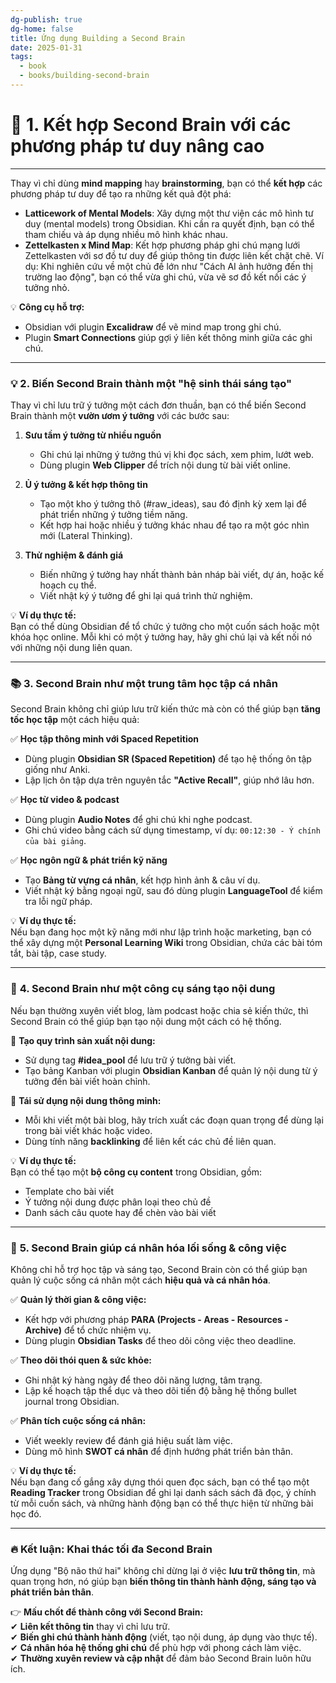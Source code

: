 ```yaml
---
dg-publish: true
dg-home: false
title: Ứng dụng Building a Second Brain
date: 2025-01-31
tags:
  - book
  - books/building-second-brain
---
```

# 🚀 **1. Kết hợp Second Brain với các phương pháp tư duy nâng cao**
---

Thay vì chỉ dùng **mind mapping** hay **brainstorming**, bạn có thể **kết hợp** các phương pháp tư duy để tạo ra những kết quả đột phá:

- **Latticework of Mental Models**: Xây dựng một thư viện các mô hình tư duy (mental models) trong Obsidian. Khi cần ra quyết định, bạn có thể tham chiếu và áp dụng nhiều mô hình khác nhau.
- **Zettelkasten x Mind Map**: Kết hợp phương pháp ghi chú mạng lưới Zettelkasten với sơ đồ tư duy để giúp thông tin được liên kết chặt chẽ. Ví dụ: Khi nghiên cứu về một chủ đề lớn như "Cách AI ảnh hưởng đến thị trường lao động", bạn có thể vừa ghi chú, vừa vẽ sơ đồ kết nối các ý tưởng nhỏ.

💡 **Công cụ hỗ trợ:**

- Obsidian với plugin **Excalidraw** để vẽ mind map trong ghi chú.
- Plugin **Smart Connections** giúp gợi ý liên kết thông minh giữa các ghi chú.

---

### 💡 **2. Biến Second Brain thành một "hệ sinh thái sáng tạo"**

Thay vì chỉ lưu trữ ý tưởng một cách đơn thuần, bạn có thể biến Second Brain thành một **vườn ươm ý tưởng** với các bước sau:

1. **Sưu tầm ý tưởng từ nhiều nguồn**
    
    - Ghi chú lại những ý tưởng thú vị khi đọc sách, xem phim, lướt web.
    - Dùng plugin **Web Clipper** để trích nội dung từ bài viết online.
2. **Ủ ý tưởng & kết hợp thông tin**
    
    - Tạo một kho ý tưởng thô (#raw_ideas), sau đó định kỳ xem lại để phát triển những ý tưởng tiềm năng.
    - Kết hợp hai hoặc nhiều ý tưởng khác nhau để tạo ra một góc nhìn mới (Lateral Thinking).
3. **Thử nghiệm & đánh giá**
    
    - Biến những ý tưởng hay nhất thành bản nháp bài viết, dự án, hoặc kế hoạch cụ thể.
    - Viết nhật ký ý tưởng để ghi lại quá trình thử nghiệm.

💡 **Ví dụ thực tế:**  
Bạn có thể dùng Obsidian để tổ chức ý tưởng cho một cuốn sách hoặc một khóa học online. Mỗi khi có một ý tưởng hay, hãy ghi chú lại và kết nối nó với những nội dung liên quan.

---

### 📚 **3. Second Brain như một trung tâm học tập cá nhân**

Second Brain không chỉ giúp lưu trữ kiến thức mà còn có thể giúp bạn **tăng tốc học tập** một cách hiệu quả:

✅ **Học tập thông minh với Spaced Repetition**

- Dùng plugin **Obsidian SR (Spaced Repetition)** để tạo hệ thống ôn tập giống như Anki.
- Lập lịch ôn tập dựa trên nguyên tắc **"Active Recall"**, giúp nhớ lâu hơn.

✅ **Học từ video & podcast**

- Dùng plugin **Audio Notes** để ghi chú khi nghe podcast.
- Ghi chú video bằng cách sử dụng timestamp, ví dụ: `00:12:30 - Ý chính của bài giảng`.

✅ **Học ngôn ngữ & phát triển kỹ năng**

- Tạo **Bảng từ vựng cá nhân**, kết hợp hình ảnh & câu ví dụ.
- Viết nhật ký bằng ngoại ngữ, sau đó dùng plugin **LanguageTool** để kiểm tra lỗi ngữ pháp.

💡 **Ví dụ thực tế:**  
Nếu bạn đang học một kỹ năng mới như lập trình hoặc marketing, bạn có thể xây dựng một **Personal Learning Wiki** trong Obsidian, chứa các bài tóm tắt, bài tập, case study.

---

### 🎤 **4. Second Brain như một công cụ sáng tạo nội dung**

Nếu bạn thường xuyên viết blog, làm podcast hoặc chia sẻ kiến thức, thì Second Brain có thể giúp bạn tạo nội dung một cách có hệ thống.

🔹 **Tạo quy trình sản xuất nội dung:**

- Sử dụng tag **#idea_pool** để lưu trữ ý tưởng bài viết.
- Tạo bảng Kanban với plugin **Obsidian Kanban** để quản lý nội dung từ ý tưởng đến bài viết hoàn chỉnh.

🔹 **Tái sử dụng nội dung thông minh:**

- Mỗi khi viết một bài blog, hãy trích xuất các đoạn quan trọng để dùng lại trong bài viết khác hoặc video.
- Dùng tính năng **backlinking** để liên kết các chủ đề liên quan.

💡 **Ví dụ thực tế:**  
Bạn có thể tạo một **bộ công cụ content** trong Obsidian, gồm:

- Template cho bài viết
- Ý tưởng nội dung được phân loại theo chủ đề
- Danh sách câu quote hay để chèn vào bài viết

---

### 🎯 **5. Second Brain giúp cá nhân hóa lối sống & công việc**

Không chỉ hỗ trợ học tập và sáng tạo, Second Brain còn có thể giúp bạn quản lý cuộc sống cá nhân một cách **hiệu quả và cá nhân hóa**.

✅ **Quản lý thời gian & công việc:**

- Kết hợp với phương pháp **PARA (Projects - Areas - Resources - Archive)** để tổ chức nhiệm vụ.
- Dùng plugin **Obsidian Tasks** để theo dõi công việc theo deadline.

✅ **Theo dõi thói quen & sức khỏe:**

- Ghi nhật ký hàng ngày để theo dõi năng lượng, tâm trạng.
- Lập kế hoạch tập thể dục và theo dõi tiến độ bằng hệ thống bullet journal trong Obsidian.

✅ **Phân tích cuộc sống cá nhân:**

- Viết weekly review để đánh giá hiệu suất làm việc.
- Dùng mô hình **SWOT cá nhân** để định hướng phát triển bản thân.

💡 **Ví dụ thực tế:**  
Nếu bạn đang cố gắng xây dựng thói quen đọc sách, bạn có thể tạo một **Reading Tracker** trong Obsidian để ghi lại danh sách sách đã đọc, ý chính từ mỗi cuốn sách, và những hành động bạn có thể thực hiện từ những bài học đó.

---

### 🔥 **Kết luận: Khai thác tối đa Second Brain**

Ứng dụng "Bộ não thứ hai" không chỉ dừng lại ở việc **lưu trữ thông tin**, mà quan trọng hơn, nó giúp bạn **biến thông tin thành hành động, sáng tạo và phát triển bản thân**.

👉 **Mấu chốt để thành công với Second Brain:**  
✔ **Liên kết thông tin** thay vì chỉ lưu trữ.  
✔ **Biến ghi chú thành hành động** (viết, tạo nội dung, áp dụng vào thực tế).  
✔ **Cá nhân hóa hệ thống ghi chú** để phù hợp với phong cách làm việc.  
✔ **Thường xuyên review và cập nhật** để đảm bảo Second Brain luôn hữu ích.

